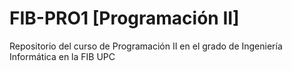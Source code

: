# FIB-PRO1 [Programación II]
Repositorio del curso de Programación II en el grado de Ingeniería Informática en la FIB UPC
